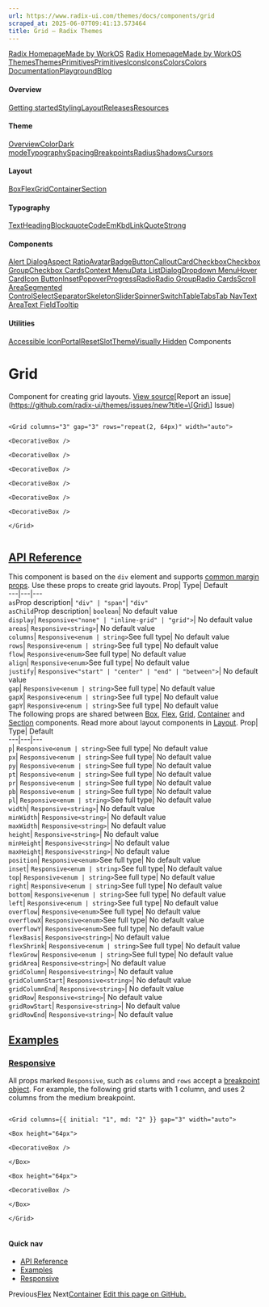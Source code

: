 ```yaml
---
url: https://www.radix-ui.com/themes/docs/components/grid
scraped_at: 2025-06-07T09:41:13.573464
title: Grid – Radix Themes
---
```


[Radix Homepage](https://www.radix-ui.com/)[Made by WorkOS](https://workos.com)
[Radix Homepage](https://www.radix-ui.com/)[Made by WorkOS](https://workos.com)
[ThemesThemes](https://www.radix-ui.com/)[PrimitivesPrimitives](https://www.radix-ui.com/primitives)[IconsIcons](https://www.radix-ui.com/icons)[ColorsColors](https://www.radix-ui.com/colors)
[Documentation](https://www.radix-ui.com/themes/docs/overview/getting-started)[Playground](https://www.radix-ui.com/themes/playground)[Blog](https://www.radix-ui.com/blog)[](https://github.com/radix-ui/themes)
#### Overview
[Getting started](https://www.radix-ui.com/themes/docs/overview/getting-started)[Styling](https://www.radix-ui.com/themes/docs/overview/styling)[Layout](https://www.radix-ui.com/themes/docs/overview/layout)[Releases](https://www.radix-ui.com/themes/docs/overview/releases)[Resources](https://www.radix-ui.com/themes/docs/overview/resources)
#### Theme
[Overview](https://www.radix-ui.com/themes/docs/theme/overview)[Color](https://www.radix-ui.com/themes/docs/theme/color)[Dark mode](https://www.radix-ui.com/themes/docs/theme/dark-mode)[Typography](https://www.radix-ui.com/themes/docs/theme/typography)[Spacing](https://www.radix-ui.com/themes/docs/theme/spacing)[Breakpoints](https://www.radix-ui.com/themes/docs/theme/breakpoints)[Radius](https://www.radix-ui.com/themes/docs/theme/radius)[Shadows](https://www.radix-ui.com/themes/docs/theme/shadows)[Cursors](https://www.radix-ui.com/themes/docs/theme/cursors)
#### Layout
[Box](https://www.radix-ui.com/themes/docs/components/box)[Flex](https://www.radix-ui.com/themes/docs/components/flex)[Grid](https://www.radix-ui.com/themes/docs/components/grid)[Container](https://www.radix-ui.com/themes/docs/components/container)[Section](https://www.radix-ui.com/themes/docs/components/section)
#### Typography
[Text](https://www.radix-ui.com/themes/docs/components/text)[Heading](https://www.radix-ui.com/themes/docs/components/heading)[Blockquote](https://www.radix-ui.com/themes/docs/components/blockquote)[Code](https://www.radix-ui.com/themes/docs/components/code)[Em](https://www.radix-ui.com/themes/docs/components/em)[Kbd](https://www.radix-ui.com/themes/docs/components/kbd)[Link](https://www.radix-ui.com/themes/docs/components/link)[Quote](https://www.radix-ui.com/themes/docs/components/quote)[Strong](https://www.radix-ui.com/themes/docs/components/strong)
#### Components
[Alert Dialog](https://www.radix-ui.com/themes/docs/components/alert-dialog)[Aspect Ratio](https://www.radix-ui.com/themes/docs/components/aspect-ratio)[Avatar](https://www.radix-ui.com/themes/docs/components/avatar)[Badge](https://www.radix-ui.com/themes/docs/components/badge)[Button](https://www.radix-ui.com/themes/docs/components/button)[Callout](https://www.radix-ui.com/themes/docs/components/callout)[Card](https://www.radix-ui.com/themes/docs/components/card)[Checkbox](https://www.radix-ui.com/themes/docs/components/checkbox)[Checkbox Group](https://www.radix-ui.com/themes/docs/components/checkbox-group)[Checkbox Cards](https://www.radix-ui.com/themes/docs/components/checkbox-cards)[Context Menu](https://www.radix-ui.com/themes/docs/components/context-menu)[Data List](https://www.radix-ui.com/themes/docs/components/data-list)[Dialog](https://www.radix-ui.com/themes/docs/components/dialog)[Dropdown Menu](https://www.radix-ui.com/themes/docs/components/dropdown-menu)[Hover Card](https://www.radix-ui.com/themes/docs/components/hover-card)[Icon Button](https://www.radix-ui.com/themes/docs/components/icon-button)[Inset](https://www.radix-ui.com/themes/docs/components/inset)[Popover](https://www.radix-ui.com/themes/docs/components/popover)[Progress](https://www.radix-ui.com/themes/docs/components/progress)[Radio](https://www.radix-ui.com/themes/docs/components/radio)[Radio Group](https://www.radix-ui.com/themes/docs/components/radio-group)[Radio Cards](https://www.radix-ui.com/themes/docs/components/radio-cards)[Scroll Area](https://www.radix-ui.com/themes/docs/components/scroll-area)[Segmented Control](https://www.radix-ui.com/themes/docs/components/segmented-control)[Select](https://www.radix-ui.com/themes/docs/components/select)[Separator](https://www.radix-ui.com/themes/docs/components/separator)[Skeleton](https://www.radix-ui.com/themes/docs/components/skeleton)[Slider](https://www.radix-ui.com/themes/docs/components/slider)[Spinner](https://www.radix-ui.com/themes/docs/components/spinner)[Switch](https://www.radix-ui.com/themes/docs/components/switch)[Table](https://www.radix-ui.com/themes/docs/components/table)[Tabs](https://www.radix-ui.com/themes/docs/components/tabs)[Tab Nav](https://www.radix-ui.com/themes/docs/components/tab-nav)[Text Area](https://www.radix-ui.com/themes/docs/components/text-area)[Text Field](https://www.radix-ui.com/themes/docs/components/text-field)[Tooltip](https://www.radix-ui.com/themes/docs/components/tooltip)
#### Utilities
[Accessible Icon](https://www.radix-ui.com/themes/docs/components/accessible-icon)[Portal](https://www.radix-ui.com/themes/docs/components/portal)[Reset](https://www.radix-ui.com/themes/docs/components/reset)[Slot](https://www.radix-ui.com/themes/docs/components/slot)[Theme](https://www.radix-ui.com/themes/docs/components/theme)[Visually Hidden](https://www.radix-ui.com/themes/docs/components/visually-hidden)
Components
# Grid
Component for creating grid layouts.
[View source](https://github.com/radix-ui/themes/blob/main/packages/radix-ui-themes/src/components/grid.tsx)[Report an issue](https://github.com/radix-ui/themes/issues/new?title=\[Grid\] Issue)
```

<Grid columns="3" gap="3" rows="repeat(2, 64px)" width="auto">

<DecorativeBox />

<DecorativeBox />

<DecorativeBox />

<DecorativeBox />

<DecorativeBox />

<DecorativeBox />

</Grid>


```

## [API Reference](https://www.radix-ui.com/themes/docs/components/grid#api-reference)
This component is based on the `div` element and supports [common margin props](https://www.radix-ui.com/themes/docs/overview/layout#margin-props).
Use these props to create grid layouts.
Prop| Type| Default  
---|---|---  
`as`Prop description| `"div" | "span"`| `"div"`  
`asChild`Prop description| `boolean`| No default value  
`display`| `Responsive<"none" | "inline-grid" | "grid">`| No default value  
`areas`| `Responsive<string>`| No default value  
`columns`| `Responsive<enum | string>`See full type| No default value  
`rows`| `Responsive<enum | string>`See full type| No default value  
`flow`| `Responsive<enum>`See full type| No default value  
`align`| `Responsive<enum>`See full type| No default value  
`justify`| `Responsive<"start" | "center" | "end" | "between">`| No default value  
`gap`| `Responsive<enum | string>`See full type| No default value  
`gapX`| `Responsive<enum | string>`See full type| No default value  
`gapY`| `Responsive<enum | string>`See full type| No default value  
The following props are shared between [Box](https://www.radix-ui.com/themes/docs/components/box), [Flex](https://www.radix-ui.com/themes/docs/components/flex), [Grid](https://www.radix-ui.com/themes/docs/components/grid), [Container](https://www.radix-ui.com/themes/docs/components/container) and [Section](https://www.radix-ui.com/themes/docs/components/section) components. Read more about layout components in [Layout](https://www.radix-ui.com/themes/docs/overview/layout).
Prop| Type| Default  
---|---|---  
`p`| `Responsive<enum | string>`See full type| No default value  
`px`| `Responsive<enum | string>`See full type| No default value  
`py`| `Responsive<enum | string>`See full type| No default value  
`pt`| `Responsive<enum | string>`See full type| No default value  
`pr`| `Responsive<enum | string>`See full type| No default value  
`pb`| `Responsive<enum | string>`See full type| No default value  
`pl`| `Responsive<enum | string>`See full type| No default value  
`width`| `Responsive<string>`| No default value  
`minWidth`| `Responsive<string>`| No default value  
`maxWidth`| `Responsive<string>`| No default value  
`height`| `Responsive<string>`| No default value  
`minHeight`| `Responsive<string>`| No default value  
`maxHeight`| `Responsive<string>`| No default value  
`position`| `Responsive<enum>`See full type| No default value  
`inset`| `Responsive<enum | string>`See full type| No default value  
`top`| `Responsive<enum | string>`See full type| No default value  
`right`| `Responsive<enum | string>`See full type| No default value  
`bottom`| `Responsive<enum | string>`See full type| No default value  
`left`| `Responsive<enum | string>`See full type| No default value  
`overflow`| `Responsive<enum>`See full type| No default value  
`overflowX`| `Responsive<enum>`See full type| No default value  
`overflowY`| `Responsive<enum>`See full type| No default value  
`flexBasis`| `Responsive<string>`| No default value  
`flexShrink`| `Responsive<enum | string>`See full type| No default value  
`flexGrow`| `Responsive<enum | string>`See full type| No default value  
`gridArea`| `Responsive<string>`| No default value  
`gridColumn`| `Responsive<string>`| No default value  
`gridColumnStart`| `Responsive<string>`| No default value  
`gridColumnEnd`| `Responsive<string>`| No default value  
`gridRow`| `Responsive<string>`| No default value  
`gridRowStart`| `Responsive<string>`| No default value  
`gridRowEnd`| `Responsive<string>`| No default value  
## [Examples](https://www.radix-ui.com/themes/docs/components/grid#examples)
### [Responsive](https://www.radix-ui.com/themes/docs/components/grid#responsive)
All props marked `Responsive`, such as `columns` and `rows` accept a [breakpoint object](https://www.radix-ui.com/themes/docs/theme/breakpoints). For example, the following grid starts with 1 column, and uses 2 columns from the medium breakpoint.
```

<Grid columns={{ initial: "1", md: "2" }} gap="3" width="auto">

<Box height="64px">

<DecorativeBox />

</Box>

<Box height="64px">

<DecorativeBox />

</Box>

</Grid>


```

#### Quick nav
  * [API Reference](https://www.radix-ui.com/themes/docs/components/grid#api-reference)
  * [Examples](https://www.radix-ui.com/themes/docs/components/grid#examples)
  * [Responsive](https://www.radix-ui.com/themes/docs/components/grid#responsive)


Previous[Flex](https://www.radix-ui.com/themes/docs/components/flex)
Next[Container](https://www.radix-ui.com/themes/docs/components/container)
[Edit this page on GitHub.](https://github.com/radix-ui/website/edit/main/data/themes/docs/components/grid.mdx "Edit this page on GitHub.")

